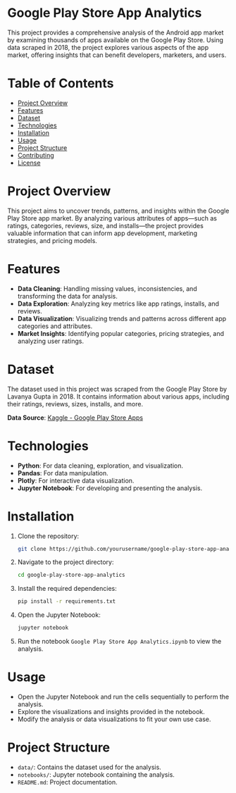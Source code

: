 # Google Play Store App Analytics

This project provides a comprehensive analysis of the Android app market by examining thousands of apps available on the Google Play Store. Using data scraped in 2018, the project explores various aspects of the app market, offering insights that can benefit developers, marketers, and users.

# Table of Contents

- [Project Overview](#project-overview)
- [Features](#features)
- [Dataset](#dataset)
- [Technologies](#technologies)
- [Installation](#installation)
- [Usage](#usage)
- [Project Structure](#project-structure)
- [Contributing](#contributing)
- [License](#license)

# Project Overview

This project aims to uncover trends, patterns, and insights within the Google Play Store app market. By analyzing various attributes of apps—such as ratings, categories, reviews, size, and installs—the project provides valuable information that can inform app development, marketing strategies, and pricing models.

# Features

- **Data Cleaning**: Handling missing values, inconsistencies, and transforming the data for analysis.
- **Data Exploration**: Analyzing key metrics like app ratings, installs, and reviews.
- **Data Visualization**: Visualizing trends and patterns across different app categories and attributes.
- **Market Insights**: Identifying popular categories, pricing strategies, and analyzing user ratings.

# Dataset

The dataset used in this project was scraped from the Google Play Store by Lavanya Gupta in 2018. It contains information about various apps, including their ratings, reviews, sizes, installs, and more.

**Data Source**: [Kaggle - Google Play Store Apps](https://www.kaggle.com/datasets/yassershrief/goggle-play-data)

# Technologies

- **Python**: For data cleaning, exploration, and visualization.
- **Pandas**: For data manipulation.
- **Plotly**: For interactive data visualization.
- **Jupyter Notebook**: For developing and presenting the analysis.

# Installation

1. Clone the repository:
   ```bash
   git clone https://github.com/yourusername/google-play-store-app-analytics.git
   ```
2. Navigate to the project directory:
   ```bash
   cd google-play-store-app-analytics
   ```
3. Install the required dependencies:
   ```bash
   pip install -r requirements.txt
   ```
4. Open the Jupyter Notebook:
   ```bash
   jupyter notebook
   ```
5. Run the notebook `Google Play Store App Analytics.ipynb` to view the analysis.

# Usage

- Open the Jupyter Notebook and run the cells sequentially to perform the analysis.
- Explore the visualizations and insights provided in the notebook.
- Modify the analysis or data visualizations to fit your own use case.

# Project Structure

- `data/`: Contains the dataset used for the analysis.
- `notebooks/`: Jupyter notebook containing the analysis.
- `README.md`: Project documentation.

